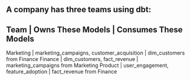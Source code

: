 ## A company has three teams using dbt:

Team	    | Owns These Models	                          | Consumes These Models
------------------------------------------------------------------------------------------------
Marketing	| marketing_campaigns, customer_acquisition	  | dim_customers from Finance
Finance	  | dim_customers, fact_revenue	                | marketing_campaigns from Marketing
Product	  | user_engagement, feature_adoption	          | fact_revenue from Finance
